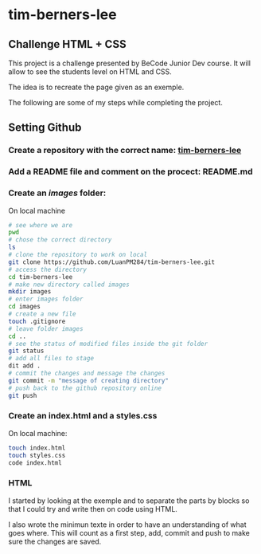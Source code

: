 # tim-berners-lee
## Challenge HTML + CSS

This project is a challenge presented by BeCode Junior Dev course. It will allow to see the students level on HTML and CSS. 

The idea is to recreate the page given as an exemple.

The following are some of my steps while completing the project.

## Setting Github

### Create a repository with the correct name: [tim-berners-lee](https://github.com/LuanPM284/tim-berners-lee)
### Add a **README** file and comment on the procect: README.md
### Create an *images* folder:

  On local machine
  ```bash
  # see where we are
  pwd
  # chose the correct directory
  ls
  # clone the repository to work on local
  git clone https://github.com/LuanPM284/tim-berners-lee.git
  # access the directory
  cd tim-berners-lee
  # make new directory called images
  mkdir images
  # enter images folder
  cd images
  # create a new file 
  touch .gitignore
  # leave folder images
  cd ..
  # see the status of modified files inside the git folder
  git status
  # add all files to stage
  dit add .
  # commit the changes and message the changes
  git commit -m "message of creating directory"
  # push back to the github repository online
  git push
  ```
### Create an index.html and a styles.css

On local machine:

```bash
touch index.html
touch styles.css
code index.html
```
### HTML

I started by looking at the exemple and to separate the parts by blocks  so that I could try and write then on code using HTML.

I also wrote the minimun texte in order to have an understanding of what goes where. This will count as a first step, add, commit and push to make sure the changes are saved.